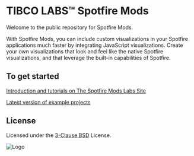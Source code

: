 # TIBCO LABS™ Spotfire Mods

Welcome to the public repository for Spotfire Mods.
 
With Spotfire Mods, you can include custom visualizations in your Spotfire applications much faster by integrating JavaScript visualizations. Create your own visualizations that look and feel like the native Spotfire visualizations, and that leverage the built-in capabilities of Spotfire. 

## To get started

[Introduction and tutorials on The Spotfire Mods Labs Site](https://tibcosoftware.github.io/spotfire-mods/docs/)

[Latest version of example projects]()

## License

Licensed under the [3-Clause BSD](https://github.com/TIBCOSoftware/spotfire-mods/blob/master/LICENSE) License.


![Logo](https://tibcosoftware.github.io/TIBCO-LABS/about/tibcolabs-brand.png "Labs Logo")
